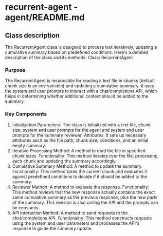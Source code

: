 # recurrent-agent - agent/README.md

## Class description

The RecurrentAgent class is designed to process text iteratively, updating a cumulative summary based on predefined conditions. Here's a detailed description of the class and its methods:
Class: RecurrentAgent

### Purpose

The RecurrentAgent is responsible for reading a text file in chunks (default chunk size is an env variable) and updating a cumulative summary. It uses the system and user prompts to interact with a chat/completions API, which helps in determining whether additional context should be added to the summary.

### Key Components

1. Initialization
Parameters: The class is initialized with a text file, chunk size, system and user prompts for the agent and system and user prompts for the summary reviewer.
Attributes: It sets up necessary attributes such as the file path, chunk size, conditions, and an initial empty summary.
2. Iterative Processing
Method: A method to read the file in specified chunk sizes.
Functionality: This method iterates over the file, processing each chunk and updating the summary accordingly.
3. Cumulative Summary
Method: A method to update the summary.
Functionality: This method takes the current chunk and evaluates it against predefined conditions to decide if it should be added to the summary.
4. Reviewer
Method: A method to evaluate the response.
Functionality: This method reviews that the new response actually contains the exact same cumulative summary as the previous response, plus the new parts of the summary. This revision is also calling the API and the prompts can be constants.
5. API Interaction
Method: A method to send requests to the chat/completions API.
Functionality: This method constructs requests using the system and user parameters and processes the API's response to guide the summary update.
